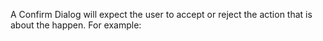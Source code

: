 A Confirm Dialog will expect the user to accept or reject the action that is about the happen. For example:

<snippet id='dialog-confirm'/>
<snippet id='dialog-confirm-ts'/>
